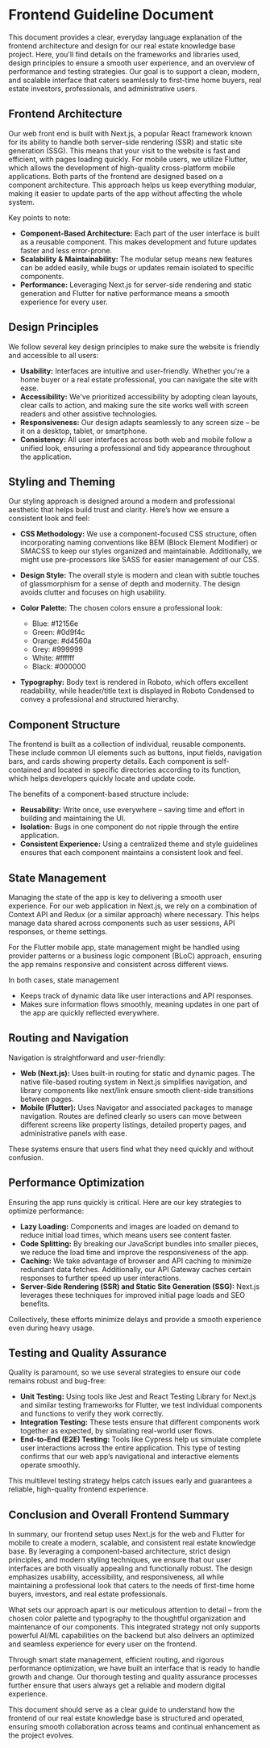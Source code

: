 # Frontend Guideline Document

This document provides a clear, everyday language explanation of the frontend architecture and design for our real estate knowledge base project. Here, you'll find details on the frameworks and libraries used, design principles to ensure a smooth user experience, and an overview of performance and testing strategies. Our goal is to support a clean, modern, and scalable interface that caters seamlessly to first-time home buyers, real estate investors, professionals, and administrative users.

## Frontend Architecture

Our web front end is built with Next.js, a popular React framework known for its ability to handle both server-side rendering (SSR) and static site generation (SSG). This means that your visit to the website is fast and efficient, with pages loading quickly. For mobile users, we utilize Flutter, which allows the development of high-quality cross-platform mobile applications. Both parts of the frontend are designed based on a component architecture. This approach helps us keep everything modular, making it easier to update parts of the app without affecting the whole system.

Key points to note:

*   **Component-Based Architecture:** Each part of the user interface is built as a reusable component. This makes development and future updates faster and less error-prone.
*   **Scalability & Maintainability:** The modular setup means new features can be added easily, while bugs or updates remain isolated to specific components.
*   **Performance:** Leveraging Next.js for server-side rendering and static generation and Flutter for native performance means a smooth experience for every user.

## Design Principles

We follow several key design principles to make sure the website is friendly and accessible to all users:

*   **Usability:** Interfaces are intuitive and user-friendly. Whether you're a home buyer or a real estate professional, you can navigate the site with ease.
*   **Accessibility:** We've prioritized accessibility by adopting clean layouts, clear calls to action, and making sure the site works well with screen readers and other assistive technologies.
*   **Responsiveness:** Our design adapts seamlessly to any screen size – be it on a desktop, tablet, or smartphone.
*   **Consistency:** All user interfaces across both web and mobile follow a unified look, ensuring a professional and tidy appearance throughout the application.

## Styling and Theming

Our styling approach is designed around a modern and professional aesthetic that helps build trust and clarity. Here’s how we ensure a consistent look and feel:

*   **CSS Methodology:** We use a component-focused CSS structure, often incorporating naming conventions like BEM (Block Element Modifier) or SMACSS to keep our styles organized and maintainable. Additionally, we might use pre-processors like SASS for easier management of our CSS.

*   **Design Style:** The overall style is modern and clean with subtle touches of glassmorphism for a sense of depth and modernity. The design avoids clutter and focuses on high usability.

*   **Color Palette:** The chosen colors ensure a professional look:

    *   Blue: #12156e
    *   Green: #0d9f4c
    *   Orange: #d4560a
    *   Grey: #999999
    *   White: #ffffff
    *   Black: #000000

*   **Typography:** Body text is rendered in Roboto, which offers excellent readability, while header/title text is displayed in Roboto Condensed to convey a professional and structured hierarchy.

## Component Structure

The frontend is built as a collection of individual, reusable components. These include common UI elements such as buttons, input fields, navigation bars, and cards showing property details. Each component is self-contained and located in specific directories according to its function, which helps developers quickly locate and update code.

The benefits of a component-based structure include:

*   **Reusability:** Write once, use everywhere – saving time and effort in building and maintaining the UI.
*   **Isolation:** Bugs in one component do not ripple through the entire application.
*   **Consistent Experience:** Using a centralized theme and style guidelines ensures that each component maintains a consistent look and feel.

## State Management

Managing the state of the app is key to delivering a smooth user experience. For our web application in Next.js, we rely on a combination of Context API and Redux (or a similar approach) where necessary. This helps manage data shared across components such as user sessions, API responses, or theme settings.

For the Flutter mobile app, state management might be handled using provider patterns or a business logic component (BLoC) approach, ensuring the app remains responsive and consistent across different views.

In both cases, state management

*   Keeps track of dynamic data like user interactions and API responses.
*   Makes sure information flows smoothly, meaning updates in one part of the app are quickly reflected everywhere.

## Routing and Navigation

Navigation is straightforward and user-friendly:

*   **Web (Next.js):** Uses built-in routing for static and dynamic pages. The native file-based routing system in Next.js simplifies navigation, and library components like next/link ensure smooth client-side transitions between pages.
*   **Mobile (Flutter):** Uses Navigator and associated packages to manage navigation. Routes are defined clearly so users can move between different screens like property listings, detailed property pages, and administrative panels with ease.

These systems ensure that users find what they need quickly and without confusion.

## Performance Optimization

Ensuring the app runs quickly is critical. Here are our key strategies to optimize performance:

*   **Lazy Loading:** Components and images are loaded on demand to reduce initial load times, which means users see content faster.
*   **Code Splitting:** By breaking our JavaScript bundles into smaller pieces, we reduce the load time and improve the responsiveness of the app.
*   **Caching:** We take advantage of browser and API caching to minimize redundant data fetches. Additionally, our API Gateway caches certain responses to further speed up user interactions.
*   **Server-Side Rendering (SSR) and Static Site Generation (SSG):** Next.js leverages these techniques for improved initial page loads and SEO benefits.

Collectively, these efforts minimize delays and provide a smooth experience even during heavy usage.

## Testing and Quality Assurance

Quality is paramount, so we use several strategies to ensure our code remains robust and bug-free:

*   **Unit Testing:** Using tools like Jest and React Testing Library for Next.js and similar testing frameworks for Flutter, we test individual components and functions to verify they work correctly.
*   **Integration Testing:** These tests ensure that different components work together as expected, by simulating real-world user flows.
*   **End-to-End (E2E) Testing:** Tools like Cypress help us simulate complete user interactions across the entire application. This type of testing confirms that our web app’s navigational and interactive elements operate smoothly.

This multilevel testing strategy helps catch issues early and guarantees a reliable, high-quality frontend experience.

## Conclusion and Overall Frontend Summary

In summary, our frontend setup uses Next.js for the web and Flutter for mobile to create a modern, scalable, and consistent real estate knowledge base. By leveraging a component-based architecture, strict design principles, and modern styling techniques, we ensure that our user interfaces are both visually appealing and functionally robust. The design emphasizes usability, accessibility, and responsiveness, all while maintaining a professional look that caters to the needs of first-time home buyers, investors, and real estate professionals.

What sets our approach apart is our meticulous attention to detail – from the chosen color palette and typography to the thoughtful organization and maintenance of our components. This integrated strategy not only supports powerful AI/ML capabilities on the backend but also delivers an optimized and seamless experience for every user on the frontend.

Through smart state management, efficient routing, and rigorous performance optimization, we have built an interface that is ready to handle growth and change. Our thorough testing and quality assurance processes further ensure that users always get a reliable and modern digital experience.

This document should serve as a clear guide to understand how the frontend of our real estate knowledge base is structured and operated, ensuring smooth collaboration across teams and continual enhancement as the project evolves.
